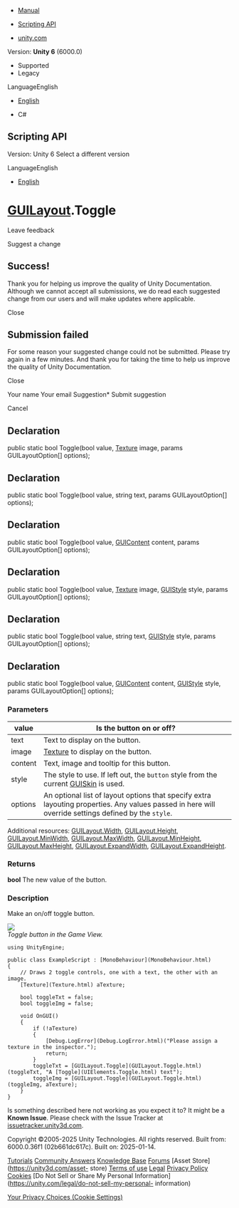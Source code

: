 [ ]()

  * [Manual](../Manual/index.html)
  * [Scripting API](../ScriptReference/index.html)

  * [unity.com](https://unity.com/)

Version: **Unity 6** (6000.0)

  * Supported
  * Legacy

LanguageEnglish

  * [English]()

  * C#

[ ](https://docs.unity3d.com)

## Scripting API

Version: Unity 6 Select a different version

LanguageEnglish

  * [English]()

#  [GUILayout](GUILayout.html).Toggle

Leave feedback

Suggest a change

## Success!

Thank you for helping us improve the quality of Unity Documentation. Although
we cannot accept all submissions, we do read each suggested change from our
users and will make updates where applicable.

Close

## Submission failed

For some reason your suggested change could not be submitted. Please <a>try
again</a> in a few minutes. And thank you for taking the time to help us
improve the quality of Unity Documentation.

Close

Your name Your email Suggestion* Submit suggestion

Cancel

[ ]()

## Declaration

public static bool Toggle(bool value, [Texture](Texture.html) image, params
GUILayoutOption[] options);

## Declaration

public static bool Toggle(bool value, string text, params GUILayoutOption[]
options);

## Declaration

public static bool Toggle(bool value, [GUIContent](GUIContent.html) content,
params GUILayoutOption[] options);

## Declaration

public static bool Toggle(bool value, [Texture](Texture.html) image,
[GUIStyle](GUIStyle.html) style, params GUILayoutOption[] options);

## Declaration

public static bool Toggle(bool value, string text, [GUIStyle](GUIStyle.html)
style, params GUILayoutOption[] options);

## Declaration

public static bool Toggle(bool value, [GUIContent](GUIContent.html) content,
[GUIStyle](GUIStyle.html) style, params GUILayoutOption[] options);

### Parameters

value | Is the button on or off?  
---|---  
text | Text to display on the button.  
image |  [Texture](Texture.html) to display on the button.  
content | Text, image and tooltip for this button.  
style | The style to use. If left out, the `button` style from the current [GUISkin](GUISkin.html) is used.  
options | An optional list of layout options that specify extra layouting properties. Any values passed in here will override settings defined by the `style`.  
Additional resources: [GUILayout.Width](GUILayout.Width.html),
[GUILayout.Height](GUILayout.Height.html),
[GUILayout.MinWidth](GUILayout.MinWidth.html),
[GUILayout.MaxWidth](GUILayout.MaxWidth.html),
[GUILayout.MinHeight](GUILayout.MinHeight.html),
[GUILayout.MaxHeight](GUILayout.MaxHeight.html),
[GUILayout.ExpandWidth](GUILayout.ExpandWidth.html),
[GUILayout.ExpandHeight](GUILayout.ExpandHeight.html).  
  
### Returns

**bool** The new value of the button.

### Description

Make an on/off toggle button.

![](../StaticFiles/ScriptRefImages/GUILayoutToggle.png)  
_Toggle button in the Game View._

    
    
    using UnityEngine;  
      
    public class ExampleScript : [MonoBehaviour](MonoBehaviour.html)
    {
        // Draws 2 toggle controls, one with a text, the other with an image.
        [Texture](Texture.html) aTexture;  
      
        bool toggleTxt = false;
        bool toggleImg = false;  
      
        void OnGUI()
        {
            if (!aTexture)
            {
                [Debug.LogError](Debug.LogError.html)("Please assign a texture in the inspector.");
                return;
            }
            toggleTxt = [GUILayout.Toggle](GUILayout.Toggle.html)(toggleTxt, "A [Toggle](UIElements.Toggle.html) text");
            toggleImg = [GUILayout.Toggle](GUILayout.Toggle.html)(toggleImg, aTexture);
        }
    }
    

Is something described here not working as you expect it to? It might be a
**Known Issue**. Please check with the Issue Tracker at
[issuetracker.unity3d.com](https://issuetracker.unity3d.com).

Copyright ©2005-2025 Unity Technologies. All rights reserved. Built from:
6000.0.36f1 (02b661dc617c). Built on: 2025-01-14.

[Tutorials](https://unity3d.com/learn) [Community
Answers](https://answers.unity3d.com) [Knowledge
Base](https://support.unity3d.com/hc/en-us)
[Forums](https://forum.unity3d.com) [Asset Store](https://unity3d.com/asset-
store) [Terms of use](https://docs.unity3d.com/Manual/TermsOfUse.html)
[Legal](https://unity.com/legal) [Privacy
Policy](https://unity.com/legal/privacy-policy)
[Cookies](https://unity.com/legal/cookie-policy) [Do Not Sell or Share My
Personal Information](https://unity.com/legal/do-not-sell-my-personal-
information)

[Your Privacy Choices (Cookie Settings)](javascript:void\(0\);)

